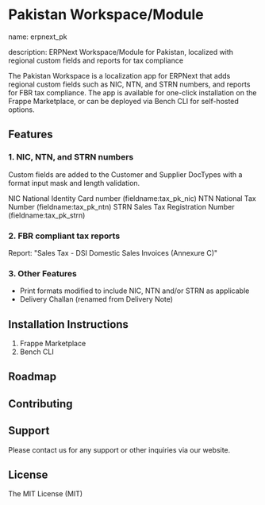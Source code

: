 Pakistan Workspace/Module
==========================
name: erpnext_pk

description: ERPNext Workspace/Module for Pakistan, localized with regional custom fields and reports for tax compliance

The Pakistan Workspace is a localization app for ERPNext that adds regional custom fields such as NIC, NTN, and STRN numbers, and reports for FBR tax compliance. The app is available for one-click installation on the Frappe Marketplace, or can be deployed via Bench CLI for self-hosted options.

## Features
### 1. NIC, NTN, and STRN numbers
Custom fields are added to the Customer and Supplier DocTypes with a format input mask and length validation.

NIC National Identity Card number (fieldname:tax_pk_nic)
NTN National Tax Number (fieldname:tax_pk_ntn)
STRN Sales Tax Registration Number (fieldname:tax_pk_strn)

### 2. FBR compliant tax reports
Report: "Sales Tax - DSI Domestic Sales Invoices (Annexure C)"

### 3. Other Features
- Print formats modified to include NIC, NTN and/or STRN as applicable
- Delivery Challan (renamed from Delivery Note)

## Installation Instructions
1. Frappe Marketplace
2. Bench CLI

## Roadmap

## Contributing

## Support
Please contact us for any support or other inquiries via our website.

## License
The MIT License (MIT) 
